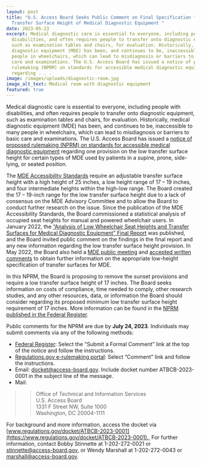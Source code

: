```yaml
---
layout: post
title: "U.S. Access Board Seeks Public Comment on Final Specification for Low
  Transfer Surface Height of Medical Diagnostic Equipment "
date: 2023-05-23
excerpt: Medical diagnostic care is essential to everyone, including people with
  disabilities, and often requires people to transfer onto diagnostic equipment,
  such as examination tables and chairs, for evaluation. Historically, medical
  diagnostic equipment (MDE) has been, and continues to be, inaccessible to many
  people in wheelchairs, which can lead to misdiagnosis or barriers to basic
  care and examinations. The U.S. Access Board has issued a notice of proposed
  rulemaking (NPRM) on standards for accessible medical diagnostic equipment
  regarding . . .
image: /images/uploads/diagnostic-room.jpg
image_alt_text: Medical room with diagnostic equipment
featured: true
---
```

Medical diagnostic care is essential to everyone, including people with disabilities, and often requires people to transfer onto diagnostic equipment, such as examination tables and chairs, for evaluation. Historically, medical diagnostic equipment (MDE) has been, and continues to be, inaccessible to many people in wheelchairs, which can lead to misdiagnosis or barriers to basic care and examinations. The U.S. Access Board has issued a [notice of proposed rulemaking (NPRM) on standards for accessible medical diagnostic equipment](https://www.federalregister.gov/documents/2023/05/23/2023-10827/standards-for-accessible-medical-diagnostic-equipment) regarding one provision on the low transfer surface height for certain types of MDE used by patients in a supine, prone, side-lying, or seated position. 

The [MDE Accessibility Standards](https://www.access-board.gov/mde/) require an adjustable transfer surface height with a high height of 25 inches, a low height range of 17 – 19 inches, and four intermediate heights within the high-low range. The Board created the 17 – 19-inch range for the low transfer surface height due to a lack of consensus on the MDE Advisory Committee and to allow the Board to conduct further research on the issue. Since the publication of the MDE Accessibility Standards, the Board commissioned a statistical analysis of occupied seat heights for manual and powered wheelchair users. In January 2022, the [“Analysis of Low Wheelchair Seat Heights and Transfer Surfaces for Medical Diagnostic Equipment” Final Report](https://www.access-board.gov/research/human/wheelchair-seat-height/) was published, and the Board invited public comment on the findings in the final report and any new information regarding the low transfer surface height provision. In May 2022, the Board also held a [MDE public meeting](https://www.youtube.com/watch?v=ip_VuJyE9WE) and [accepted written comments](https://www.access-board.gov/news/2022/05/19/u-s-access-board-seeks-information-on-low-transfer-surface-height-for-medical-diagnostic-equipment/) to obtain further information on the appropriate low-height specification of transfer surfaces for MDE. 

In this NPRM, the Board is proposing to remove the sunset provisions and require a low transfer surface height of 17 inches. The Board seeks information on costs of compliance, time needed to comply, other research studies, and any other resources, data, or information the Board should consider regarding its proposed minimum low transfer surface height requirement of 17 inches. More information can be found in the [NPRM published in the Federal Register](https://www.federalregister.gov/documents/2023/05/23/2023-10827/standards-for-accessible-medical-diagnostic-equipment). 

Public comments for the NPRM are due by **July 24, 2023**. Individuals may submit comments via any of the following methods:  

* [Federal Register](https://www.federalregister.gov/documents/2023/05/23/2023-10827/standards-for-accessible-medical-diagnostic-equipment): Select the “Submit a Formal Comment” link at the top of the notice and follow the instructions.   
* [Regulations.gov e-rulemaking portal](https://www.regulations.gov/document/ATBCB-2023-0001-0001): Select “Comment” link and follow the instructions.  
* Email: [docket@access-board.gov](mailto:docket@access-board.gov). Include docket number ATBCB-2023-0001 in the subject line of the message.   
* Mail:   

>> Office of Technical and Information Services  \
>> U.S. Access Board   \
>> 1331 F Street NW, Suite 1000 \
>> Washington, DC 20004-1111   

For background and more information, access the docket via [www.regulations.gov/docket/ATBCB-2023-0001](https://www.regulations.gov/docket/ATBCB-2023-0001).  For further information, contact Bobby Stinnette at 1-202-272-0021 or [stinnette@access-board.gov](mailto:stinnette@access-board.gov), or Wendy Marshall at 1-202-272-0043 or [marshall@access-board.gov](mailto:marshall@access-board.gov). 
